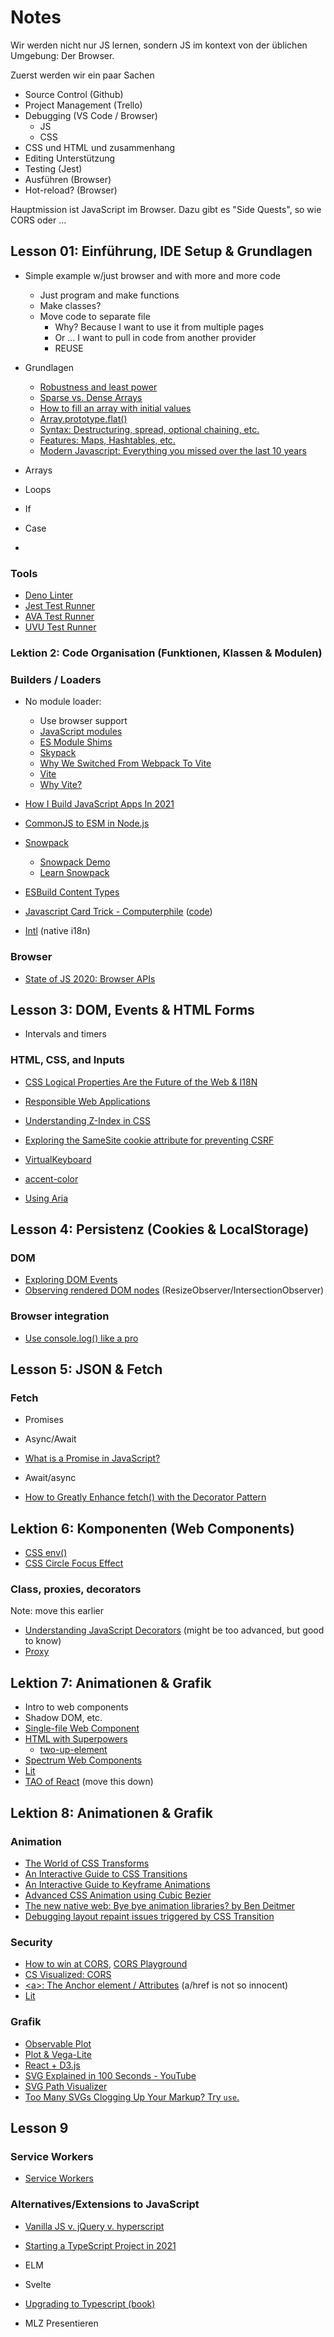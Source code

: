 # Notes

Wir werden nicht nur JS lernen, sondern JS im kontext von der üblichen Umgebung: Der Browser.

Zuerst werden wir ein paar Sachen

- Source Control (Github)
- Project Management (Trello)
- Debugging (VS Code / Browser)
  - JS
  - CSS
- CSS und HTML und zusammenhang
- Editing Unterstützung
- Testing (Jest)
- Ausführen (Browser)
- Hot-reload? (Browser)

Hauptmission ist JavaScript im Browser. Dazu gibt es "Side Quests", so wie CORS oder ...

## Lesson 01: Einführung, IDE Setup &amp; Grundlagen

- Simple example w/just browser and with more and more code
  - Just program and make functions
  - Make classes?
  - Move code to separate file
    - Why? Because I want to use it from multiple pages
    - Or ... I want to pull in code from another provider
    - REUSE

- Grundlagen
  - [Robustness and least power](https://adactio.com/journal/14327?skin=default)
  - [Sparse vs. Dense Arrays](https://dmitripavlutin.com/javascript-sparse-dense-arrays/)
  - [How to fill an array with initial values](https://dmitripavlutin.com/javascript-fill-array/)
  - [Array.prototype.flat()](https://developer.mozilla.org/en-US/docs/Web/JavaScript/Reference/Global_Objects/Array/flat)
  - [Syntax: Destructuring, spread, optional chaining, etc.](https://2020.stateofjs.com/en-US/features/syntax/)
  - [Features: Maps, Hashtables, etc.](https://2020.stateofjs.com/en-US/features/)
  - [Modern Javascript: Everything you missed over the last 10 years](https://turriate.com/articles/modern-javascript-everything-you-missed-over-10-years)

- Arrays
- Loops
- If
- Case
-

### Tools

- [Deno Linter](https://deno.land/manual/tools/linter)
- [Jest Test Runner](https://jestjs.io/)
- [AVA Test Runner](https://github.com/avajs/ava)
- [UVU Test Runner](https://github.com/lukeed/uvu)

### Lektion 2: Code Organisation (Funktionen, Klassen & Modulen)



### Builders / Loaders

- No module loader:
  - Use browser support
  - [JavaScript modules](https://developer.mozilla.org/en-US/docs/Web/JavaScript/Guide/Modules)
  - [ES Module Shims](https://github.com/guybedford/es-module-shims)
  - [Skypack](https://www.skypack.dev/)
  - [Why We Switched From Webpack To Vite](https://blog.replit.com/vite)
  - [Vite](https://vitejs.dev/)
  - [Why Vite?](https://vitejs.dev/guide/why.html)
- [How I Build JavaScript Apps In 2021](https://timdaub.github.io/2021/01/16/web-principles/)
- [CommonJS to ESM in Node.js](https://ar.al/2021/01/27/commonjs-to-esm-in-node.js/)
- [Snowpack](https://www.sitepoint.com/learn-snowpack/)
  - [Snowpack Demo](https://github.com/sitepoint-editors/snowpack-demo)
  - [Learn Snowpack](https://www.sitepoint.com/learn-snowpack/)
- [ESBuild Content Types](https://esbuild.github.io/content-types/)



- [Javascript Card Trick - Computerphile](https://www.youtube.com/watch?v=rkrjo4IIb1I) ([code](https://pastebin.com/YheE3kJQ))
- [Intl](https://developer.mozilla.org/en-US/docs/Web/JavaScript/Reference/Global_Objects/Intl) (native i18n)

### Browser

- [State of JS 2020: Browser APIs](https://2020.stateofjs.com/en-US/features/browser-apis/)

## Lesson 3: DOM, Events & HTML Forms

- Intervals and timers

### HTML, CSS, and Inputs

- [CSS Logical Properties Are the Future of the Web & I18N](https://medium.com/swlh/css-logical-properties-are-the-future-of-the-web-i18n-c7d554c6dd72)
- [Responsible Web Applications](https://responsibleweb.app/)
- [Understanding Z-Index in CSS](https://ishadeed.com/article/understanding-z-index/)

- [Exploring the SameSite cookie attribute for preventing CSRF](https://simonwillison.net/2021/Aug/3/samesite/)
- [VirtualKeyboard](https://www.w3.org/TR/virtual-keyboard/#dom-virtualkeyboard)
- [accent-color](https://web.dev/accent-color/)
- [Using Aria](https://www.w3.org/TR/using-aria/#notes2)

## Lesson 4: Persistenz (Cookies & LocalStorage)

### DOM

- [Exploring DOM Events](https://domevents.dev/)
- [Observing rendered DOM nodes](https://whistlr.info/2021/observing-dom/) (ResizeObserver/IntersectionObserver)

### Browser integration

- [Use console.log() like a pro](https://markodenic.com/use-console-log-like-a-pro/)

## Lesson 5: JSON & Fetch

### Fetch

- Promises
- Async/Await

- [What is a Promise in JavaScript?](https://dmitripavlutin.com/what-is-javascript-promise/)
- Await/async
- [How to Greatly Enhance fetch() with the Decorator Pattern](https://dmitripavlutin.com/enhance-fetch-with-decorator-pattern/)

## Lektion 6: Komponenten (Web Components)

- [CSS env()](https://developer.mozilla.org/en-US/docs/Web/CSS/env())
- [CSS Circle Focus Effect](https://www.bram.us/2021/09/17/css-circle-focus-effect/)

### Class, proxies, decorators

Note: move this earlier

- [Understanding JavaScript Decorators](https://www.simplethread.com/understanding-js-decorators/) (might be too advanced, but good to know)
- [Proxy](https://developer.mozilla.org/en-US/docs/Web/JavaScript/Reference/Global_Objects/Proxy)

## Lektion 7: Animationen & Grafik

- Intro to web components
- Shadow DOM, etc.
- [Single-file Web Component](https://gist.github.com/simonw/2df444ce0bd75c8bf91beb7a6516ba5b)
- [HTML with Superpowers](https://daverupert.com/2021/10/html-with-superpowers/)
  - [two-up-element](https://codepen.io/developit/pen/qBdbNLK)
- [Spectrum Web Components](https://opensource.adobe.com/spectrum-web-components/components/color-handle/)
- [Lit](https://lit.dev/)
- [TAO of React](https://alexkondov.com/tao-of-react/) (move this down)

## Lektion 8: Animationen & Grafik

### Animation

- [The World of CSS Transforms](https://www.joshwcomeau.com/css/transforms/)
- [An Interactive Guide to CSS Transitions](https://www.joshwcomeau.com/animation/css-transitions/)
- [An Interactive Guide to Keyframe Animations](https://www.joshwcomeau.com/animation/keyframe-animations/)
- [Advanced CSS Animation using Cubic Bezier](https://css-tricks.com/advanced-css-animation-using-cubic-bezier/)
- [The new native web: Bye bye animation libraries? by Ben Deitmer](https://www.youtube.com/watch?v=7kz4tYF4DZk)
- [Debugging layout repaint issues triggered by CSS Transition](https://dzhavat.github.io/2021/02/18/debugging-layout-repaint-issues-triggered-by-css-transition.html)

### Security

- [How to win at CORS](https://jakearchibald.com/2021/cors/), [CORS Playground](https://jakearchibald.com/2021/cors/playground/)
- [CS Visualized: CORS](https://dev.to/lydiahallie/cs-visualized-cors-5b8h)
- [\<a>: The Anchor element / Attributes](https://developer.mozilla.org/en-US/docs/Web/HTML/Element/a#attributes) (a/href is not so innocent)
- [Lit](https://lit.dev/)

### Grafik

- [Observable Plot](https://observablehq.com/@observablehq/plot)
- [Plot & Vega-Lite](https://observablehq.com/@observablehq/plot-vega-lite)
- [React + D3.js](https://wattenberger.com/blog/react-and-d3)
- [SVG Explained in 100 Seconds - YouTube](https://www.youtube.com/watch?v=emFMHH2Bfvo)
- [SVG Path Visualizer](https://svg-path-visualizer.netlify.app/#M2%2C8%20L5%2C2%20L8%2C8)
- [Too Many SVGs Clogging Up Your Markup? Try `use`.](https://css-tricks.com/too-many-svgs-clogging-up-your-markup-try-use/)

## Lesson 9

### Service Workers

- [Service Workers](https://developer.mozilla.org/en-US/docs/Web/API/Service_Worker_API)

### Alternatives/Extensions to JavaScript

- [Vanilla JS v. jQuery v. hyperscript](https://hyperscript.org/comparison/)
- [Starting a TypeScript Project in 2021](https://www.metachris.com/2021/04/starting-a-typescript-project-in-2021/)
- ELM
- Svelte
- [Upgrading to Typescript (book)](https://exploringjs.com/tackling-ts/)


- MLZ Presentieren
